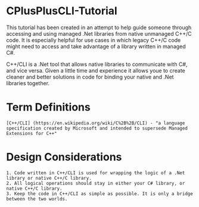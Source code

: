 # CPlusPlusCLI-Tutorial

This tutorial has been created in an attempt to help guide someone through accessing and using managed .Net libraries
from native unmanaged C++/C code. It is especially helpful for use cases in which legacy C++/C code might need to access
and take advantage of a library written in managed C#.

C++/CLI is a .Net tool that allows native libraries to communicate with C#, and vice versa. Given a little time and
experience it allows youe to create cleaner and better solutions in code for binding your native and .Net libraries together.

# Term Definitions

	[C++/CLI] (https://en.wikipedia.org/wiki/C%2B%2B/CLI) - "a language specification created by Microsoft and intended to supersede Managed Extensions for C++"

# Design Considerations

	1. Code written in C++/CLI is used for wrapping the logic of a .Net library or native C++/C library.
	2. All logical operations should stay in either your C# library, or native C++/C library.
	3. Keep the code in C++/CLI as simple as possible. It is only a bridge between the two worlds.